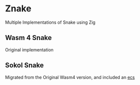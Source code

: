 # Znake

Multiple Implementations of Snake using Zig

## Wasm 4 Snake

Original implementation

## Sokol Snake

Migrated from the Original Wasm4 version, and included an [ecs](github.com/prime31/zig-ecs/) 
